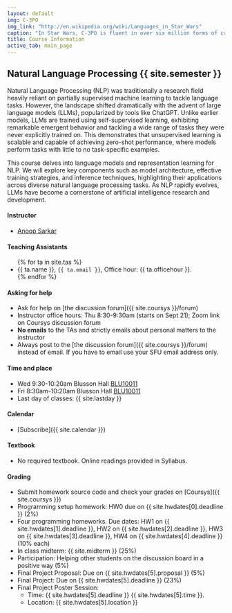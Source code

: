 ```yaml
---
layout: default
img: C-3PO
img_link: "http://en.wikipedia.org/wiki/Languages_in_Star_Wars"
caption: "In Star Wars, C-3PO is fluent in over six million forms of communication."
title: Course Information
active_tab: main_page
---
```


## Natural Language Processing <span class="text-muted">{{ site.semester }}</span>

Natural Language Processing (NLP) was traditionally a research field heavily reliant on partially supervised machine learning to tackle language tasks. However, the landscape shifted dramatically with the advent of large language models (LLMs), popularized by tools like ChatGPT. Unlike earlier models, LLMs are trained using self-supervised learning, exhibiting remarkable emergent behavior and tackling a wide range of tasks they were never explicitly trained on. This demonstrates that unsupervised learning is scalable and capable of achieving zero-shot performance, where models perform tasks with little to no task-specific examples.

This course delves into language models and representation learning for NLP. We will explore key components such as model architecture, effective training strategies, and inference techniques, highlighting their applications across diverse natural language processing tasks. As NLP rapidly evolves, LLMs have become a cornerstone of artificial intelligence research and development.

#### Instructor
* [Anoop Sarkar](http://www.cs.sfu.ca/~anoop/)

#### Teaching Assistants
<ul>
{% for ta in site.tas %}
<li>{{ ta.name }}, <code>{{ ta.email }}</code>, Office hour: {{ ta.officehour }}.</li>
{% endfor %}
</ul>

#### Asking for help
* Ask for help on [the discussion forum]({{ site.coursys }}/forum)
* Instructor office hours: Thu 8:30-9:30am (starts on Sept 21); Zoom link on Coursys discussion forum
* <b>No emails</b> to the TAs and strictly emails about personal matters to the instructor
* Always post to the [the discussion forum]({{ site.coursys }}/forum) instead of email. If you have to email use your SFU email address only.

#### Time and place
* Wed 9:30-10:20am Blusson Hall [BLU10011](http://www.sfu.ca/campuses/maps-and-directions/burnaby-map.html)
* Fri 8:30am-10:20am Blusson Hall [BLU10011](http://www.sfu.ca/campuses/maps-and-directions/burnaby-map.html)
* Last day of classes: {{ site.lastday }}

#### Calendar
* [Subscribe]({{ site.calendar }})

#### Textbook
* No required textbook. Online readings provided in Syllabus.

#### Grading
* Submit homework source code and check your grades on [Coursys]({{ site.coursys }})
* Programming setup homework: HW0 due on {{ site.hwdates[0].deadline }} (2%)
* Four programming homeworks. Due dates: HW1 on {{ site.hwdates[1].deadline }}, HW2 on {{ site.hwdates[2].deadline }}, HW3 on {{ site.hwdates[3].deadline }}, HW4 on {{ site.hwdates[4].deadline }} (10% each)
* In class midterm: {{ site.midterm }} (25%)
* Participation: Helping other students on the discussion board in a positive way (5%)
* Final Project Proposal: Due on {{ site.hwdates[5].proposal }} (5%)
* Final Project: Due on {{ site.hwdates[5].deadline }} (23%)
* Final Project Poster Session:
    * Time: {{ site.hwdates[5].deadline }} {{ site.hwdates[5].time }}.
    * Location: {{ site.hwdates[5].location }}
